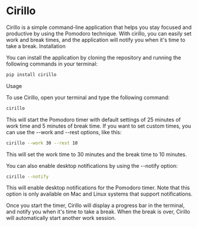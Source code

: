 # Cirillo

Cirillo is a simple command-line application that helps you stay focused and productive by using
the Pomodoro technique. With cirillo, you can easily set work and break times, and the application
will notify you when it's time to take a break.
Installation

You can install the application by cloning the repository and running the following
commands in your terminal:

```bash
pip install cirillo
```

Usage

To use Cirillo, open your terminal and type the following command:

```bash
cirillo
```

This will start the Pomodoro timer with default settings of 25 minutes of work time and 5 minutes of
break time. If you want to set custom times, you can use the --work and --rest options, like this:

```bash
cirillo --work 30 --rest 10
```

This will set the work time to 30 minutes and the break time to 10 minutes.

You can also enable desktop notifications by using the --notify option:

```bash
cirillo --notify
```

This will enable desktop notifications for the Pomodoro timer. Note that this option is only
available on Mac and Linux systems that support notifications.

Once you start the timer, Cirillo will display a progress bar in the terminal, and notify you when
it's time to take a break. When the break is over, Cirillo will automatically start another work
session.